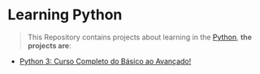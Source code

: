 # Learning Python

> This Repository contains projects about learning in the [Python](https://www.python.org/), **the projects are**:

* [Python 3: Curso Completo do Básico ao Avançado!](https://github.com/robsonoduarte/learn-python/tree/master/python-curso-completo)
